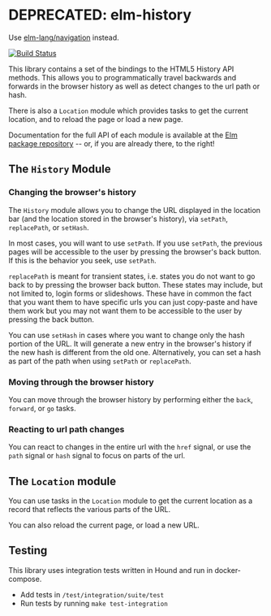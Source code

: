 # DEPRECATED: elm-history

Use [elm-lang/navigation](http://package.elm-lang.org/packages/elm-lang/navigation/latest) instead.


[![Build Status](https://semaphoreci.com/api/v1/elm-community/elm-history/branches/master/badge.svg)](https://semaphoreci.com/elm-community/elm-history)

This library contains a set of the bindings to the HTML5 History API methods.
This allows you to programmatically travel backwards and forwards in the
browser history as well as detect changes to the url path or hash.

There is also a `Location` module which provides tasks to get the current
location, and to reload the page or load a new page.

Documentation for the full API of each module is available at the
[Elm package repository](http://package.elm-lang.org/packages/elm-community/elm-history/latest)
-- or, if you are already there, to the right!

## The `History` Module

### Changing the browser's history

The `History` module allows you to change the URL displayed in the location bar
(and the location stored in the browser's history), via `setPath`, `replacePath`,
or `setHash`.

In most cases, you will want to use `setPath`. If you use `setPath`, the
previous pages will be accessible to the user by pressing the browser's back
button. If this is the behavior you seek, use `setPath`.

`replacePath` is meant for transient states, i.e. states you do not want to go
back to by pressing the browser back button. These states may include, but not
limited to, login forms or slideshows. These have in common the fact that you
want them to have specific urls you can just copy-paste and have them work but
you may not want them to be accessible to the user by pressing the back button.

You can use `setHash` in cases where you want to change only the hash portion of
the URL. It will generate a new entry in the browser's history if the new hash
is different from the old one. Alternatively, you can set a hash as part of the
path when using `setPath` or `replacePath`.

### Moving through the browser history

You can move through the browser history by performing either the `back`,
`forward`, or `go` tasks.

### Reacting to url path changes

You can react to changes in the entire url with the `href` signal, or use
the `path` signal or `hash` signal to focus on parts of the url.

## The `Location` module

You can use tasks in the `Location` module to get the current location as
a record that reflects the various parts of the URL.

You can also reload the current page, or load a new URL.

## Testing

This library uses integration tests written in Hound and run in docker-compose.

- Add tests in `/test/integration/suite/test`
- Run tests by running `make test-integration`
